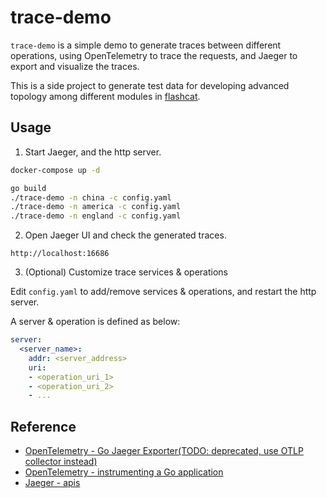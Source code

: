 # trace-demo

`trace-demo` is a simple demo to generate traces between different operations, using OpenTelemetry to trace the requests, and Jaeger to export and visualize the traces. 

This is a side project to generate test data for developing advanced topology among different modules in [flashcat](https://flashcat.com).

## Usage

1. Start Jaeger, and the http server.

```bash
docker-compose up -d

go build
./trace-demo -n china -c config.yaml
./trace-demo -n america -c config.yaml
./trace-demo -n england -c config.yaml
```

2. Open Jaeger UI and check the generated traces.

```
http://localhost:16686
```

3. (Optional) Customize trace services & operations

Edit `config.yaml` to add/remove services & operations, and restart the http server.

A server & operation is defined as below:

```yaml
server:
  <server_name>:
    addr: <server_address>
    uri:
    - <operation_uri_1>
    - <operation_uri_2>
    - ...
```

## Reference

- [OpenTelemetry - Go Jaeger Exporter(TODO: deprecated, use OTLP collector instead)](https://pkg.go.dev/go.opentelemetry.io/otel/exporters/jaeger)
- [OpenTelemetry - instrumenting a Go application](https://opentelemetry.io/docs/languages/go/instrumentation/)
- [Jaeger - apis](https://www.jaegertracing.io/docs/1.66/apis/)